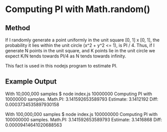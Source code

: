 # Computing PI with Math.random()

## Method
If I randomly generate a point uniformly in the unit square [0, 1] x [0, 1], the probability it lies within the unit circle (x^2 + y^2 <= 1), is PI / 4. Thus, if
I generate N points in the unit square, and K points lie in the unit circle we
expect K/N tends towards PI/4 as N tends towards infinity.

This fact is used in this nodejs program to estimate PI.

## Example Output
With 10,000,000 samples
    $ node index.js 10000000
    Computing PI with 10000000 samples.
    Math.PI: 3.141592653589793
    Estimate: 3.1412192
    Diff: 0.0003734535897930158

With 100,000,000 samples
    $ node index.js 100000000
    Computing PI with 100000000 samples.
    Math.PI: 3.141592653589793
    Estimate: 3.1416868
    Diff: 0.00009414641020688563